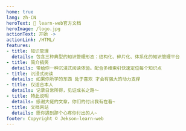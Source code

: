 ```yaml
---
home: true
lang: zh-CN
heroText: 🚀 learn-web官方文档
heroImage: /logo.jpg
actionText: 开始 ->
actionLink: /HTML/
features:
- title: 知识管理
  details: 包含三种典型的知识管理形态：结构化、碎片化、体系化的知识管理平台
- title: 简介搞笑
  details: 带给你一种沉浸式阅读体验。配合多维索引快速定位每个知识点
- title: 沉浸式阅读
  details: 如果你所学的东西 处于喜欢 才会有强大的动力支撑
- title: 仅适合本人
  details: 记录日常所得，见证成长之路～
- title: 特此说明
  details: 感谢大佬的文章，你们的付出我有在看~
- title: 文档网站
  details: 愿你遇到那个心疼你付出的人~
footer: Copyright © Jekson-learn-web
---
```


